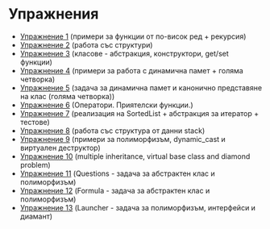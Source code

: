 # Упражнения
* [Упражнение 1](https://github.com/stiliangoranov/oop-2017-18/tree/master/exercises/01) (примери за функции от по-висок ред + рекурсия)
* [Упражнение 2](https://github.com/stiliangoranov/oop-2017-18/tree/master/exercises/02) (работа със структури)
* [Упражнение 3](https://github.com/stiliangoranov/oop-2017-18/tree/master/exercises/03) (класове - абстракция, конструктори, get/set функции)
* [Упражнение 4](https://github.com/stiliangoranov/oop-2017-18/tree/master/exercises/04) (примери за работа с динамична памет + голяма четворка)
* [Упражнение 5](https://github.com/stiliangoranov/oop-2017-18/tree/master/exercises/05) (задача за динамична памет и канонично представяне на клас (голяма четворка))
* [Упражнение 6](https://github.com/stiliangoranov/oop-2017-18/tree/master/exercises/06) (Оператори. Приятелски функции.)
* [Упражнение 7](https://github.com/stiliangoranov/oop-2017-18/tree/master/exercises/07) (реализация на SortedList + абстракция за итератор + тестове)
* [Упражнение 8](https://github.com/stiliangoranov/oop-2017-18/tree/master/exercises/08) (работа със структура от данни stack)
* [Упражнение 9](https://github.com/stiliangoranov/oop-2017-18/tree/master/exercises/09) (примери за полиморфизъм, dynamic_cast и виртуален деструктор)
* [Упражнение 10](https://github.com/stiliangoranov/oop-2017-18/tree/master/exercises/10) (multiple inheritance, virtual base class and diamond problem)
* [Упражнение 11](https://github.com/stiliangoranov/oop-2017-18/tree/master/exercises/11) (Questions - задача за абстрактен клас и полиморфизъм)
* [Упражнение 12](https://github.com/stiliangoranov/oop-2017-18/tree/master/exercises/12) (Formula - задача за абстрактен клас и полиморфизъм)
* [Упражнение 13](https://github.com/stiliangoranov/oop-2017-18/tree/master/exercises/13) (Launcher - задача за полиморфизъм, интерфейси и диамант)


